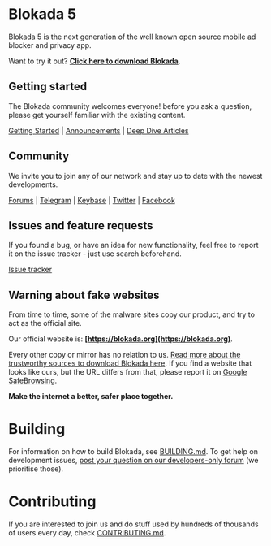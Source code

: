 # Blokada 5

Blokada 5 is the next generation of the well known open source mobile ad blocker and privacy app.

Want to try it out? **[Click here to download Blokada](https://go.blokada.org/download_section)**.

## Getting started

The Blokada community welcomes everyone! before you ask a question, please get yourself familiar with the existing content.

[Getting Started](https://go.blokada.org/faq) | [Announcements](https://go.blokada.org/news) | [Deep Dive Articles](https://go.blokada.org/blog)

## Community

We invite you to join any of our network and stay up to date with the newest developments.

[Forums](https://go.blokada.org/forum) | [Telegram](https://t.me/blokadachat) | [Keybase](https://keybase.io/blocka) | [Twitter](https://go.blokada.org/social_twitter) | [Facebook](https://go.blokada.org/social_facebook)

## Issues and feature requests

If you found a bug, or have an idea for new functionality, feel free to report it on the issue tracker - just use search beforehand.

[Issue tracker](https://go.blokada.org/issue)


## Warning about fake websites

From time to time, some of the malware sites copy our product, and try to act as the official site.

Our official website is: **[https://blokada.org](https://blokada.org)**.

Every other copy or mirror has no relation to us. [Read more about the trustworthy sources to download Blokada here](https://go.blokada.org/download_sources). If you find a website that looks like ours, but the URL differs from that, please report it on [Google SafeBrowsing](https://safebrowsing.google.com/safebrowsing/report_phish/?hl=en).

**Make the internet a better, safer place together.**

# Building

For information on how to build Blokada, see [BUILDING.md](BUILDING.md). To get help on development issues, [post your question on our developers-only forum](https://go.blokada.org/development) (we prioritise those).

# Contributing

If you are interested to join us and do stuff used by hundreds of thousands of users every day, check [CONTRIBUTING.md](CONTRIBUTING.md).
